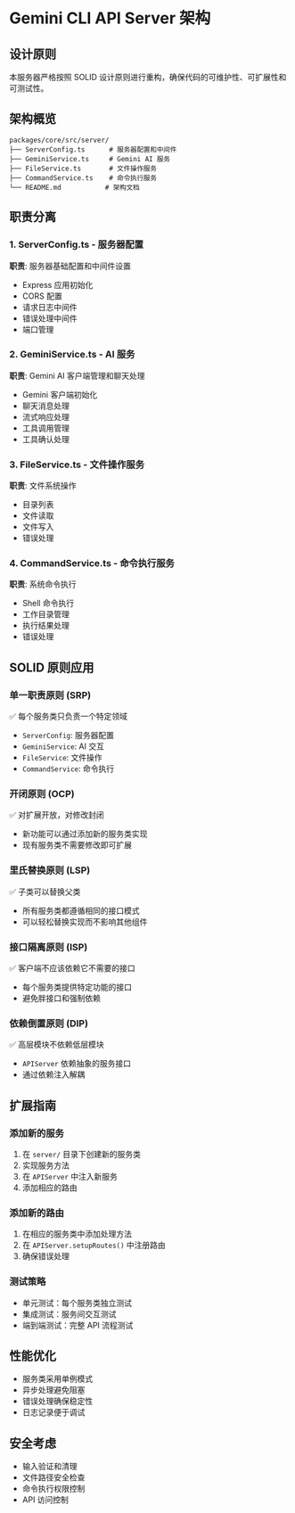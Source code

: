 # Gemini CLI API Server 架构

## 设计原则

本服务器严格按照 SOLID 设计原则进行重构，确保代码的可维护性、可扩展性和可测试性。

## 架构概览

```
packages/core/src/server/
├── ServerConfig.ts      # 服务器配置和中间件
├── GeminiService.ts     # Gemini AI 服务
├── FileService.ts       # 文件操作服务
├── CommandService.ts    # 命令执行服务
└── README.md           # 架构文档
```

## 职责分离

### 1. ServerConfig.ts - 服务器配置
**职责**: 服务器基础配置和中间件设置
- Express 应用初始化
- CORS 配置
- 请求日志中间件
- 错误处理中间件
- 端口管理

### 2. GeminiService.ts - AI 服务
**职责**: Gemini AI 客户端管理和聊天处理
- Gemini 客户端初始化
- 聊天消息处理
- 流式响应处理
- 工具调用管理
- 工具确认处理

### 3. FileService.ts - 文件操作服务
**职责**: 文件系统操作
- 目录列表
- 文件读取
- 文件写入
- 错误处理

### 4. CommandService.ts - 命令执行服务
**职责**: 系统命令执行
- Shell 命令执行
- 工作目录管理
- 执行结果处理
- 错误处理

## SOLID 原则应用

### 单一职责原则 (SRP)
✅ 每个服务类只负责一个特定领域
- `ServerConfig`: 服务器配置
- `GeminiService`: AI 交互
- `FileService`: 文件操作
- `CommandService`: 命令执行

### 开闭原则 (OCP)
✅ 对扩展开放，对修改封闭
- 新功能可以通过添加新的服务类实现
- 现有服务类不需要修改即可扩展

### 里氏替换原则 (LSP)
✅ 子类可以替换父类
- 所有服务类都遵循相同的接口模式
- 可以轻松替换实现而不影响其他组件

### 接口隔离原则 (ISP)
✅ 客户端不应该依赖它不需要的接口
- 每个服务类提供特定功能的接口
- 避免胖接口和强制依赖

### 依赖倒置原则 (DIP)
✅ 高层模块不依赖低层模块
- `APIServer` 依赖抽象的服务接口
- 通过依赖注入解耦

## 扩展指南

### 添加新的服务
1. 在 `server/` 目录下创建新的服务类
2. 实现服务方法
3. 在 `APIServer` 中注入新服务
4. 添加相应的路由

### 添加新的路由
1. 在相应的服务类中添加处理方法
2. 在 `APIServer.setupRoutes()` 中注册路由
3. 确保错误处理

### 测试策略
- 单元测试：每个服务类独立测试
- 集成测试：服务间交互测试
- 端到端测试：完整 API 流程测试

## 性能优化

- 服务类采用单例模式
- 异步处理避免阻塞
- 错误处理确保稳定性
- 日志记录便于调试

## 安全考虑

- 输入验证和清理
- 文件路径安全检查
- 命令执行权限控制
- API 访问控制 